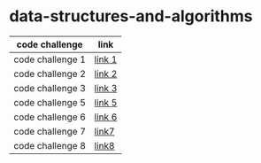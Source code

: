# data-structures-and-algorithms
| code challenge  |  link |
|-----|----|
|code challenge 1     |[link 1](./array-reverse/array-reverse.md)    |
|code challenge 2     |[link 2](./array-insert-shift/array-insert-shift.md)    |
|code challenge 3     |[link 3](./array-binary-search/array-binary-search.md) |
|code challenge 5     |[link 5](./linked-list/linked-list.md)|
|code challenge 6     |[link 6](./linked-list/linked-list.md)|
|code challenge 7     |[link7](./linked-list/kth.md)|
|code challenge 8     |[link8](./linked-list-zip/linked_list_zip.md)|
